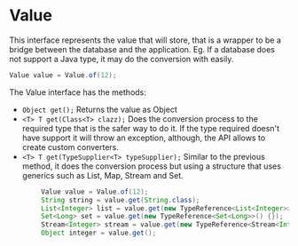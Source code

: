 # Value

This interface represents the value that will store, that is a wrapper to be a bridge between the database and the application. Eg. If a database does not support a Java type, it may do the conversion with easily.

```java
Value value = Value.of(12);
```

The Value interface has the methods:

* `Object get();` Returns the value as Object
* `<T> T get(Class<T> clazz);` Does the conversion process to the required type that is the safer way to do it. If the type required doesn't have support it will throw an exception, although, the API allows to create custom converters.
* `<T> T get(TypeSupplier<T> typeSupplier);` Similar to the previous method, it does the conversion process but using a structure that uses generics such as List, Map, Stream and Set.

```java
        Value value = Value.of(12);
        String string = value.get(String.class);
        List<Integer> list = value.get(new TypeReference<List<Integer>>() {});
        Set<Long> set = value.get(new TypeReference<Set<Long>>() {});
        Stream<Integer> stream = value.get(new TypeReference<Stream<Integer>>() {});
        Object integer = value.get();
```

